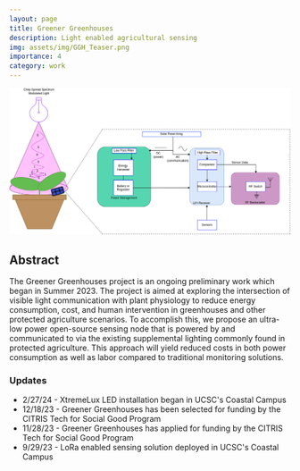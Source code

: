 ```yaml
---
layout: page
title: Greener Greenhouses
description: Light enabled agricultural sensing
img: assets/img/GGH_Teaser.png
importance: 4
category: work
---
```


<img src="/assets/img/InfoImg.png" class="img-fluid" alt="Basic Diagram of GGH project">

## Abstract
The Greener Greenhouses project is an ongoing preliminary work which began in Summer 2023. The project is aimed at exploring the intersection of visible light communication with plant physiology to reduce energy consumption, cost, and human intervention in greenhouses and other protected agriculture scenarios. To accomplish this, we propose an ultra-low power open-source sensing node that is powered by and communicated to via the existing supplemental lighting commonly found in protected agriculture. This approach will yield reduced costs in both power consumption as well as labor compared to traditional monitoring solutions.

### Updates
- 2/27/24 - XtremeLux LED installation began in UCSC's Coastal Campus
- 12/18/23 - Greener Greenhouses has been selected for funding by the CITRIS Tech for Social Good Program
- 11/28/23 - Greener Greenhouses has applied for funding by the CITRIS Tech for Social Good Program
- 9/29/23 - LoRa enabled sensing solution deployed in UCSC's Coastal Campus




	

